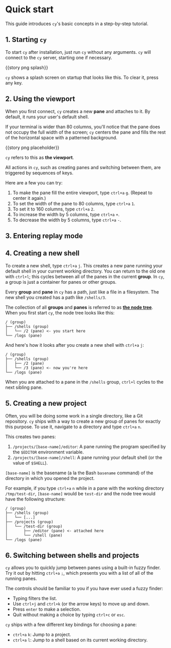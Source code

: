 # Quick start

This guide introduces `cy`'s basic concepts in a step-by-step tutorial.

## 1. Starting `cy`

To start `cy` after installation, just run `cy` without any arguments. `cy` will connect to the `cy` server, starting one if necessary.

{{story png splash}}

`cy` shows a splash screen on startup that looks like this. To clear it, press any key.

## 2. Using the viewport

When you first connect, `cy` creates a new **pane** and attaches to it. By default, it runs your user's default shell.

If your terminal is wider than 80 columns, you'll notice that the pane does not occupy the full width of the screen; `cy` centers the pane and fills the rest of the horizontal space with a patterned background.

{{story png placeholder}}

`cy` refers to this as **the viewport**.

All actions in `cy`, such as creating panes and switching between them, are triggered by sequences of keys.

Here are a few you can try:

1. To make the pane fill the entire viewport, type `ctrl+a` `g`. (Repeat to center it again.)
1. To set the width of the pane to 80 columns, type `ctrl+a` `1`.
1. To set it to 160 columns, type `ctrl+a` `2`.
1. To increase the width by 5 columns, type `ctrl+a` `+`.
1. To decrease the width by 5 columns, type `ctrl+a` `-`.

## 3. Entering replay mode

## 4. Creating a new shell

To create a new shell, type `ctrl+a` `j`. This creates a new pane running your default shell in your current working directory. You can return to the old one with `ctrl+l`; this cycles between all of the panes in the current **group**. In `cy`, a group is just a container for panes or other groups.

Every **group** and **pane** in `cy` has a path, just like a file in a filesystem. The new shell you created has a path like `/shells/3`.

The collection of all **groups** and **panes** is referred to as [**the node tree**](./groups-and-panes.md). When you first start `cy`, the node tree looks like this:

```
/ (group)
├── /shells (group)
│   └── /2 (pane) <- you start here
└── /logs (pane)
```

And here's how it looks after you create a new shell with `ctrl+a` `j`:

```
/ (group)
├── /shells (group)
│   ├── /2 (pane)
│   └── /3 (pane) <- now you're here
└── /logs (pane)
```

When you are attached to a pane in the `/shells` group, `ctrl+l` cycles to the next sibling pane.

## 5. Creating a new project

Often, you will be doing some work in a single directory, like a Git repository. `cy` ships with a way to create a new group of panes for exactly this purpose. To use it, navigate to a directory and type `ctrl+a` `n`.

This creates two panes:

1. `/projects/[base-name]/editor`: A pane running the program specified by the `$EDITOR` environment variable.
1. `/projects/[base-name]/shell`: A pane running your default shell (or the value of `$SHELL`).

`[base-name]` is the basename (a la the Bash `basename` command) of the directory in which you opened the project.

For example, if you type `ctrl+a` `n` while in a pane with the working directory `/tmp/test-dir`, `[base-name]` would be `test-dir` and the node tree would have the following structure:

```
/ (group)
├── /shells (group)
│   └── [...]
├── /projects (group)
│   └── /test-dir (group)
│       ├── /editor (pane) <- attached here
│       └── /shell (pane)
└── /logs (pane)
```

## 6. Switching between shells and projects

`cy` allows you to quickly jump between panes using a built-in fuzzy finder. Try it out by hitting `ctrl+a` `;`, which presents you with a list of all of the running panes.

The controls should be familiar to you if you have ever used a fuzzy finder:

- Typing filters the list.
- Use `ctrl+j` and `ctrl+k` (or the arrow keys) to move up and down.
- Press `enter` to make a selection.
- Quit without making a choice by typing `ctrl+c` or `esc`.

`cy` ships with a few different key bindings for choosing a pane:

- `ctrl+a` `k`: Jump to a project.
- `ctrl+a` `l`: Jump to a shell based on its current working directory.
